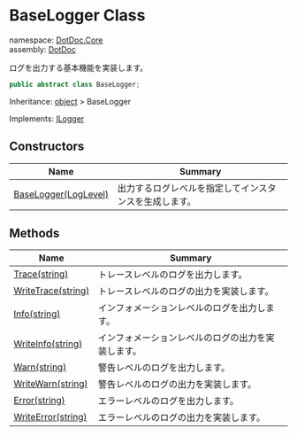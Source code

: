 ﻿# BaseLogger Class

namespace: [DotDoc\.Core](../DotDoc.Core.md)<br />
assembly: [DotDoc](../../DotDoc.md)

ログを出力する基本機能を実装します。

```csharp
public abstract class BaseLogger;
```

Inheritance: [object](https://docs.microsoft.com/dotnet/api/System.Object) > BaseLogger

Implements: [ILogger](../../DotDoc/DotDoc.Core/ILogger.md)

## Constructors

| Name | Summary |
|------|---------|
| [BaseLogger\(LogLevel\)](./BaseLogger/$ctor.md) | 出力するログレベルを指定してインスタンスを生成します。 |

## Methods

| Name | Summary |
|------|---------|
| [Trace\(string\)](./BaseLogger/Trace.md) | トレースレベルのログを出力します。 |
| [WriteTrace\(string\)](./BaseLogger/WriteTrace.md) | トレースレベルのログの出力を実装します。 |
| [Info\(string\)](./BaseLogger/Info.md) | インフォメーションレベルのログを出力します。 |
| [WriteInfo\(string\)](./BaseLogger/WriteInfo.md) | インフォメーションレベルのログの出力を実装します。 |
| [Warn\(string\)](./BaseLogger/Warn.md) | 警告レベルのログを出力します。 |
| [WriteWarn\(string\)](./BaseLogger/WriteWarn.md) | 警告レベルのログの出力を実装します。 |
| [Error\(string\)](./BaseLogger/Error.md) | エラーレベルのログを出力します。 |
| [WriteError\(string\)](./BaseLogger/WriteError.md) | エラーレベルのログの出力を実装します。 |

